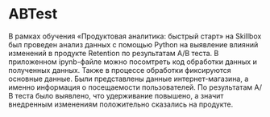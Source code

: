 # ABTest
В рамках обучения «Продуктовая аналитика: быстрый старт» на Skillbox был проведен анализ данных с помощью Python на выявление влияний изменений в продукте Retention по результатам А/В теста. В приложенном ipynb-файле можно посомтреть код обработки данных и полученных данных. Также в процессе обработки фиксируются основные данные. Были представлены данные интернет-магазина, а именно информация о посещаемости пользователей. По результатам А/В теста было выявлено, что удерживание повышено, а значит внедренным изменениям положительно сказались на продукте.
